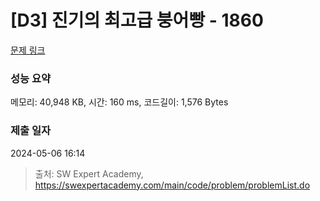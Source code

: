# [D3] 진기의 최고급 붕어빵 - 1860 

[문제 링크](https://swexpertacademy.com/main/code/problem/problemDetail.do?contestProbId=AV5LsaaqDzYDFAXc) 

### 성능 요약

메모리: 40,948 KB, 시간: 160 ms, 코드길이: 1,576 Bytes

### 제출 일자

2024-05-06 16:14



> 출처: SW Expert Academy, https://swexpertacademy.com/main/code/problem/problemList.do